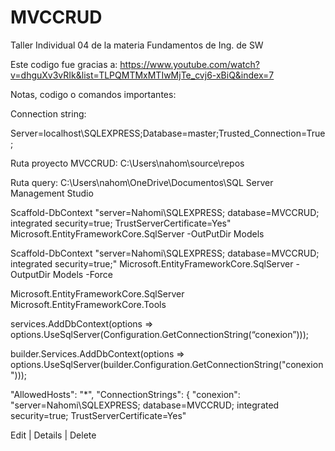 # MVCCRUD
Taller Individual 04 de la materia Fundamentos de Ing. de SW

Este codigo fue gracias a:
https://www.youtube.com/watch?v=dhguXv3vRIk&list=TLPQMTMxMTIwMjTe_cvj6-xBiQ&index=7

Notas, codigo o comandos importantes:

Connection string:

Server=localhost\SQLEXPRESS;Database=master;Trusted_Connection=True;

Ruta proyecto MVCCRUD:
C:\Users\nahom\source\repos

Ruta query:
C:\Users\nahom\OneDrive\Documentos\SQL Server Management Studio

Scaffold-DbContext "server=Nahomi\SQLEXPRESS; database=MVCCRUD; integrated security=true; TrustServerCertificate=Yes" Microsoft.EntityFrameworkCore.SqlServer -OutPutDir Models

Scaffold-DbContext "server=Nahomi\SQLEXPRESS; database=MVCCRUD; integrated security=true;" Microsoft.EntityFrameworkCore.SqlServer -OutputDir Models -Force

Microsoft.EntityFrameworkCore.SqlServer
Microsoft.EntityFrameworkCore.Tools

services.AddDbContext<conexion>(options => options.UseSqlServer(Configuration.GetConnectionString(“conexion”)));

builder.Services.AddDbContext<MvccrudContext>(options => options.UseSqlServer(builder.Configuration.GetConnectionString("conexion")));

"AllowedHosts": "*",
"ConnectionStrings": {
  "conexion": "server=Nahomi\\SQLEXPRESS; database=MVCCRUD; integrated security=true; TrustServerCertificate=Yes"

<a asp-action="Edit" class="btn btn-warning" asp-route-id="@item.Id">Edit</a> |
<a asp-action="Details" class="btn btn-primary" asp-route-id="@item.Id">Details</a> |
    <a asp-action="Delete" class="btn btn-danger" asp-route-id="@item.Id">Delete</a>
